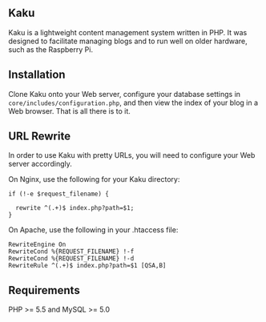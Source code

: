 ## Kaku
Kaku is a lightweight content management system written in PHP. It was designed to facilitate managing blogs and to run well on older hardware, such as the Raspberry Pi.

## Installation
Clone Kaku onto your Web server, configure your database settings in `core/includes/configuration.php`, and then view the index of your blog in a Web browser. That is all there is to it.

## URL Rewrite
In order to use Kaku with pretty URLs, you will need to configure your Web server accordingly.

On Nginx, use the following for your Kaku directory:

```
if (!-e $request_filename) {

  rewrite ^(.+)$ index.php?path=$1;
}
```

On Apache, use the following in your .htaccess file:

```
RewriteEngine On
RewriteCond %{REQUEST_FILENAME} !-f
RewriteCond %{REQUEST_FILENAME} !-d
RewriteRule ^(.+)$ index.php?path=$1 [QSA,B]
```

## Requirements
PHP >= 5.5 and MySQL >= 5.0

